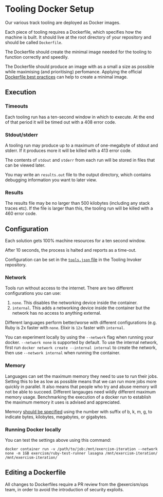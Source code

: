 # Tooling Docker Setup

Our various track tooling are deployed as Docker images.

Each piece of tooling requires a Dockerfile, which specifies how the machine is built.
It should live at the root directory of your repository and should be called `Dockerfile`.

The Dockerfile should create the minimal image needed for the tooling to function correctly and speedily.

The Dockerfile should produce an image with as a small a size as possible while maximising (and prioritising) perfomance.
Applying the official [Dockerfile best practices](https://docs.docker.com/develop/develop-images/Dockerfile_best-practices/) can help to create a minimal image.

## Execution

### Timeouts

Each tooling run has a ten-second window in which to execute.
At the end of that period it will be timed out with a 408 error code.

### Stdout/stderr

A tooling run may produce up to a maximum of one-megabyte of stdout and stderr.
If it produces more it will be killed with a 413 error code.

The contents of `stdout` and `stderr` from each run will be stored in files that can be viewed later.

You may write an `results.out` file to the output directory, which contains debugging information you want to later view.

### Results

The results file may be no larger than 500 kilobytes (including any stack traces etc).
If the file is larger than this, the tooling run will be killed with a 460 error code.

## Configuration

Each solution gets 100% machine resources for a ten second window.

After 10 seconds, the process is halted and reports as a time-out.

Configuration can be set in the [`tools.json` file](https://github.com/exercism/tooling-invoker/blob/main/tools.json) in the Tooling Invoker repository.

### Network

Tools run without access to the internet. There are two different configurations you can use:

1. `none`. This disables the networking device inside the container.
2. `internal`. This adds a networking device inside the container but the network has no access to anything external.

Different languages perform better/worse with different configurations (e.g. Ruby is 2x faster with `none`. Elixir is `12x` faster with `internal`.

You can experiment locally by using the `--network` flag when running your docker. `--network none` is supported by default.
To use the internal network, first run `docker network create --internal internal` to create the network, then use `--network internal` when running the container.

### Memory

Languages can set the maximum memory they need to use to run their jobs. Setting this to be as low as possible means that we can run more jobs more quickly in parallel. It also means that people who try and abuse memory will not be able to succeed. Different langauges need wildly different maximum memory usage. Benchmarking the execution of a docker run to establish the maximum memory it uses is advised and appreciated.

Memory [should be specified](https://docs.docker.com/config/containers/resource_constraints/#limit-a-containers-access-to-memory) using the number with suffix of b, k, m, g, to indicate bytes, kilobytes, megabytes, or gigabytes.

### Running Docker locally

You can test the settings above using this command:

```
docker container run -v /path/to/job:/mnt/exercism-iteration --network none -m 1GB exercism/ruby-test-runner lasagna /mnt/exercism-iteration/ /mnt/exercism-iteration/
```

## Editing a Dockerfile

All changes to Dockerfiles require a PR review from the @exercism/ops team, in order to avoid the introduction of security exploits.
